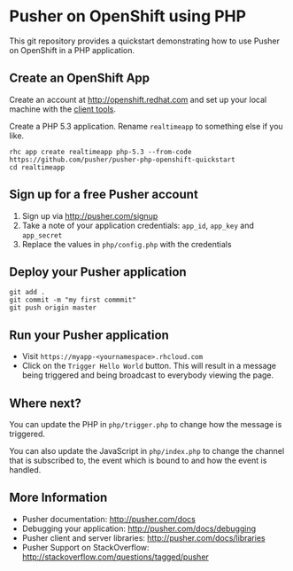 # Pusher on OpenShift using PHP

This git repository provides a quickstart demonstrating how to use Pusher on OpenShift in a PHP application.

## Create an OpenShift App

Create an account at http://openshift.redhat.com and set up your local machine with the [client tools](https://www.openshift.com/get-started).

Create a PHP 5.3 application. Rename `realtimeapp` to something else if you like.

    rhc app create realtimeapp php-5.3 --from-code https://github.com/pusher/pusher-php-openshift-quickstart
    cd realtimeapp

## Sign up for a free Pusher account

1. Sign up via http://pusher.com/signup
2. Take a note of your application credentials: `app_id`, `app_key` and `app_secret`
3. Replace the values in `php/config.php` with the credentials

## Deploy your Pusher application

    git add .
    git commit -m "my first commmit"
    git push origin master

## Run your Pusher application 

* Visit `https://myapp-<yournamespace>.rhcloud.com`
* Click on the `Trigger Hello World` button. This will result in a message being triggered and being broadcast to everybody viewing the page.

## Where next?

You can update the PHP in `php/trigger.php` to change how the message is triggered.

You can also update the JavaScript in `php/index.php` to change the channel that is subscribed to, the event which is bound to and how the event is handled.

## More Information

* Pusher documentation: http://pusher.com/docs
* Debugging your application: http://pusher.com/docs/debugging
* Pusher client and server libraries: http://pusher.com/docs/libraries
* Pusher Support on StackOverflow: http://stackoverflow.com/questions/tagged/pusher